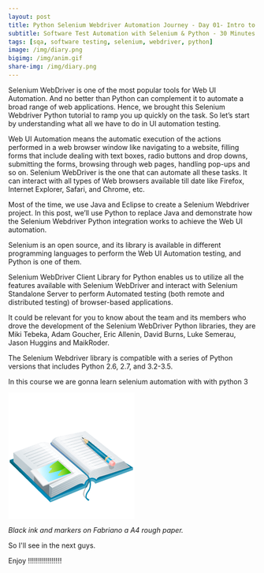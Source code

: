 ```yaml
---
layout: post
title: Python Selenium Webdriver Automation Journey - Day 01- Intro to Selenium    
subtitle: Software Test Automation with Selenium & Python - 30 Minutes A Day Challenge
tags: [sqa, software testing, selenium, webdriver, python]
image: /img/diary.png
bigimg: /img/anim.gif
share-img: /img/diary.png
---
```

 

Selenium WebDriver is one of the most popular tools for Web UI Automation. And no better than Python can complement it to automate a broad range of web applications. Hence, we brought this Selenium Webdriver Python tutorial to ramp you up quickly on the task. So let’s start by understanding what all we have to do in UI automation testing.

Web UI Automation means the automatic execution of the actions performed in a web browser window like navigating to a website, filling forms that include dealing with text boxes, radio buttons and drop downs, submitting the forms, browsing through web pages, handling pop-ups and so on. Selenium WebDriver is the one that can automate all these tasks. It can interact with all types of Web browsers available till date like Firefox, Internet Explorer, Safari, and Chrome, etc.

Most of the time, we use Java and Eclipse to create a Selenium Webdriver project. In this post, we’ll use Python to replace Java and demonstrate how the Selenium Webdriver Python integration works to achieve the Web UI automation.

Selenium is an open source, and its library is available in different programming languages to perform the Web UI Automation testing, and Python is one of them.

Selenium WebDriver Client Library for Python enables us to utilize all the features available with Selenium WebDriver and interact with Selenium Standalone Server to perform Automated testing (both remote and distributed testing) of browser-based applications.

It could be relevant for you to know about the team and its members who drove the development of the Selenium WebDriver Python libraries, they are Miki Tebeka, Adam Goucher, Eric Allenin, David Burns, Luke Semerau, Jason Huggins and MaikRoder.

The Selenium Webdriver library is compatible with a series of Python versions that includes Python 2.6, 2.7, and 3.2-3.5.

 In this course we are gonna learn selenium automation with with python 3
 

<img src="/img/diary.png" alt="Dairy." align="center"/>

*Black ink and markers on Fabriano a A4 rough paper.*

So I'll see in the next guys.
 
Enjoy !!!!!!!!!!!!!!!!!
